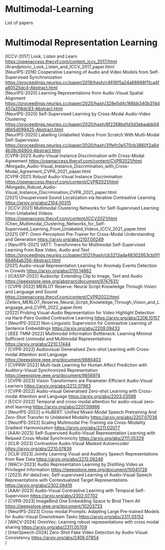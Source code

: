 # Multimodal-Learning
List of papers 

Multimodal Representation Learning
==================================
[ICCV-2017] Look, Listen and Learn https://openaccess.thecvf.com/content_iccv_2017/html <br/>/Arandjelovic_Look_Listen_and_ICCV_2017_paper.html <br/>
[NeurIPS-2018] Cooperative Learning of Audio and Video Models from Self-Supervised Synchronization https://proceedings.neurips.cc/paper/2018/hash/c4616f5a24a66668f11ca4fa80525dc4-Abstract.html <br/>
[NeurIPS-2020] Learning Representations from Audio-Visual Spatial Alignment https://proceedings.neurips.cc/paper/2020/hash/328e5d4c166bb340b314d457a208dc83-Abstract.html <br/>
[NeurIPS-2020] Self-Supervised Learning by Cross-Modal Audio-Video Clustering https://proceedings.neurips.cc/paper/2020/hash/6f2268bd1d3d3ebaabb04d6b5d099425-Abstract.html <br/>
[NeurIPS-2020] Labelling Unlabelled Videos From Scratch With Multi-Modal Self-Supervision https://proceedings.neurips.cc/paper/2020/hash/31fefc0e570cb3860f2a6d4b38c6490d-Abstract.html <br/>
[CVPR-2021] Audio-Visual Instance Discrimination with Cross-Modal Agreement https://openaccess.thecvf.com/content/CVPR2021/html <br/>/Morgado_Audio-Visual_Instance_Discrimination_with_Cross-Modal_Agreement_CVPR_2021_paper.html <br/>
[CVPR-2021] Robust Audio-Visual Instance Discrimination https://openaccess.thecvf.com/content/CVPR2021/html <br/>/Morgado_Robust_Audio-Visual_Instance_Discrimination_CVPR_2021_paper.html <br/>
[2021] Unsupervised Sound Localization via Iterative Contrastive Learning https://arxiv.org/abs/2104.00315<br/>/
[ICCV-2021] Multimodal Clustering Networks for Self-Supervised Learning From Unlabeled Videos https://openaccess.thecvf.com/content/ICCV2021/html <br/>/Chen_Multimodal_Clustering_Networks_for_Self-Supervised_Learning_From_Unlabeled_Videos_ICCV_2021_paper.html <br/>
[2021] OPT: Omni-Perception Pre-Trainer for Cross-Modal Understanding and Generation https://arxiv.org/abs/2107.00249<br/>/
[NeurIPS-2021] VATT: Transformers for Multimodal Self-Supervised Learning from Raw Video, Audio and Text https://proceedings.neurips.cc/paper/2021/hash/cb3213ada48302953cb0f166464ab356-Abstract.html <br/>
[2021] Audio-visual Representation Learning for Anomaly Events Detection in Crowds https://arxiv.org/abs/2110.14862<br/>/
[ICASSP-2022] Audioclip: Extending Clip to Image, Text and Audio https://ieeexplore.ieee.org/abstract/document/9747631/<br/>/
[CVPR-2022] MERLOT Reserve: Neural Script Knowledge Through Vision and Language and Sound https://openaccess.thecvf.com/content/CVPR2022/html <br/>/Zellers_MERLOT_Reserve_Neural_Script_Knowledge_Through_Vision_and_Language_and_CVPR_2022_paper.html <br/>
[2022] Probing Visual-Audio Representation for Video Highlight Detection via Hard-Pairs Guided Contrastive Learning https://arxiv.org/abs/2206.10157<br/>/
[NeurIPS-2022] Non-Linguistic Supervision for Contrastive Learning of Sentence Embeddings https://arxiv.org/abs/2209.09433<br/>/
[IEEE TMM-2022] Multimodal Information Bottleneck: Learning Minimal Sufficient Unimodal and Multimodal Representations https://arxiv.org/abs/2210.17444<br/>/
[CVPR-2022] Audiovisual Generalised Zero-shot Learning with Cross-modal Attention and Language https://ieeexplore.ieee.org/document/9880403<br/>/
[CVPRW-2022] Multi-task Learning for Human Affect Prediction with Auditory–Visual Synchronized Representation https://ieeexplore.ieee.org/document/9856974<br/>/
[CVPR-2023] Vision Transformers are Parameter-Efficient Audio-Visual Learners https://arxiv.org/abs/2212.07983<br/>/
[CVPR-2022] Audio-visual Generalised Zero-shot Learning with Cross-modal Attention and Language https://arxiv.org/abs/2203.03598<br/>/
[ECCV-2022] Temporal and cross-modal attention for audio-visual zero-shot learning https://arxiv.org/abs/2207.09966<br/>/
[NeurIPS-2022] u-HuBERT: Unified Mixed-Modal Speech Pretraining And Zero-Shot Transfer to Unlabeled Modality https://arxiv.org/abs/2207.07036<br/>/
[NeurIPS-2022] Scaling Multimodal Pre-Training via Cross-Modality Gradient Harmonization https://arxiv.org/abs/2211.02077<br/>/
[AAAI-2023] Self-Supervised Audio-Visual Representation Learning with Relaxed Cross-Modal Synchronicity https://arxiv.org/abs/2111.05329<br/>/
[ICLR-2023] Contrastive Audio-Visual Masked Autoencoder https://arxiv.org/abs/2210.07839<br/>/
[ICLR-2023] Jointly Learning Visual and Auditory Speech Representations from Raw Data https://arxiv.org/abs/2212.06246<br/>/
[WACV-2023] Audio Representation Learning by Distilling Video as Privileged Information https://ieeexplore.ieee.org/document/10041728<br/>/
[2023] AV-data2vec: Self-supervised Learning of Audio-Visual Speech Representations with Contextualized Target Representations https://arxiv.org/abs/2302.06419<br/>/
[AAAI-2023] Audio-Visual Contrastive Learning with Temporal Self-Supervision https://arxiv.org/abs/2302.07702<br/>/
[CVPR-2023] ImageBind One Embedding Space to Bind Them All https://ieeexplore.ieee.org/document/10203733<br/>/
[NeurIPS-2023] Cross-modal Prompts: Adapting Large Pre-trained Models for Audio-Visual Downstream Tasks https://arxiv.org/abs/2311.05152<br/>/
[WACV-2024] OmniVec: Learning robust representations with cross modal sharing https://arxiv.org/abs/2311.05709<br/>/
[InterSpeech-2024] Zero-Shot Fake Video Detection by Audio-Visual Consistency https://arxiv.org/abs/2406.07854<br/>/



